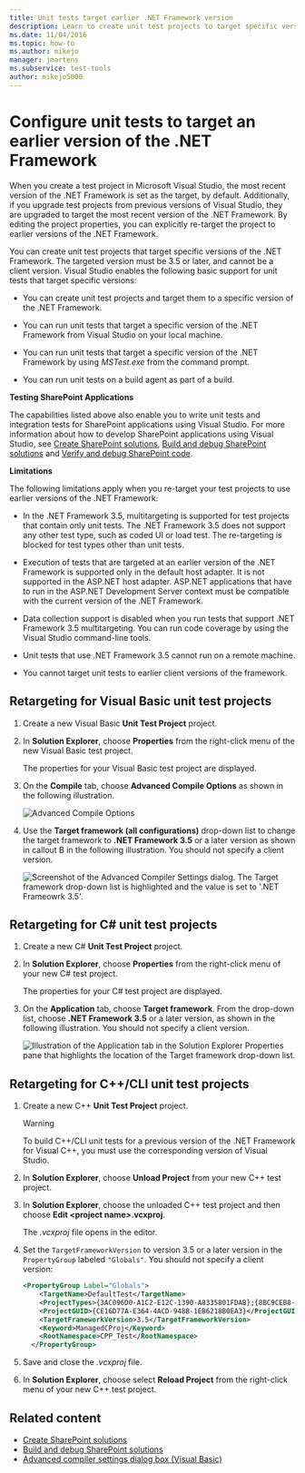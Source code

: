 ```yaml
---
title: Unit tests target earlier .NET Framework version
description: Learn to create unit test projects to target specific versions of the .NET Framework. The targeted version must be 3.5 or later, and cannot be a client version.
ms.date: 11/04/2016
ms.topic: how-to
ms.author: mikejo
manager: jmartens
ms.subservice: test-tools
author: mikejo5000
---
```

# Configure unit tests to target an earlier version of the .NET Framework


When you create a test project in Microsoft Visual Studio, the most recent version of the .NET Framework is set as the target, by default. Additionally, if you upgrade test projects from previous versions of Visual Studio, they are upgraded to target the most recent version of the .NET Framework. By editing the project properties, you can explicitly re-target the project to earlier versions of the .NET Framework.

You can create unit test projects that target specific versions of the .NET Framework. The targeted version must be 3.5 or later, and cannot be a client version. Visual Studio enables the following basic support for unit tests that target specific versions:

- You can create unit test projects and target them to a specific version of the .NET Framework.

- You can run unit tests that target a specific version of the .NET Framework from Visual Studio on your local machine.

- You can run unit tests that target a specific version of the .NET Framework by using *MSTest.exe* from the command prompt.

- You can run unit tests on a build agent as part of a build.

**Testing SharePoint Applications**

The capabilities listed above also enable you to write unit tests and integration tests for SharePoint applications using Visual Studio. For more information about how to develop SharePoint applications using Visual Studio, see [Create SharePoint solutions](../sharepoint/create-sharepoint-solutions.md), [Build and debug SharePoint solutions](../sharepoint/building-and-debugging-sharepoint-solutions.md) and [Verify and debug SharePoint code](../sharepoint/verifying-and-debugging-sharepoint-code.md).

**Limitations**

The following limitations apply when you re-target your test projects to use earlier versions of the .NET Framework:

- In the .NET Framework 3.5, multitargeting is supported for test projects that contain only unit tests. The .NET Framework 3.5 does not support any other test type, such as coded UI or load test. The re-targeting is blocked for test types other than unit tests.

- Execution of tests that are targeted at an earlier version of the .NET Framework is supported only in the default host adapter. It is not supported in the ASP.NET host adapter. ASP.NET applications that have to run in the ASP.NET Development Server context must be compatible with the current version of the .NET Framework.

- Data collection support is disabled when you run tests that support .NET Framework 3.5 multitargeting. You can run code coverage by using the Visual Studio command-line tools.

- Unit tests that use .NET Framework 3.5 cannot run on a remote machine.

- You cannot target unit tests to earlier client versions of the framework.

## Retargeting for Visual Basic unit test projects

1. Create a new Visual Basic **Unit Test Project** project.

2. In **Solution Explorer**, choose **Properties** from the right-click menu of the new Visual Basic test project.

     The properties for your Visual Basic test project are displayed.

3. On the **Compile** tab, choose **Advanced Compile Options** as shown in the following illustration.

     ![Advanced Compile Options](../test/media/howtoconfigureunittest35frameworka.png)

4. Use the **Target framework (all configurations)** drop-down list to change the target framework to **.NET Framework 3.5** or a later version as shown in callout B in the following illustration. You should not specify a client version.

     ![Screenshot of the Advanced Compiler Settings dialog. The Target framework drop-down list is highlighted and the value is set to '.NET Frameowrk 3.5'.](../test/media/howtoconfigureunitest35frameworkstepb.png)

## Retargeting for C# unit test projects

1. Create a new C# **Unit Test Project** project.

2. In **Solution Explorer**, choose **Properties** from the right-click menu of your new C# test project.

   The properties for your C# test project are displayed.

3. On the **Application** tab, choose **Target framework**. From the drop-down list, choose **.NET Framework 3.5** or a later version, as shown in the following illustration. You should not specify a client version.

   ![Illustration of the Application tab in the Solution Explorer Properties pane that highlights the location of the Target framework drop-down list.](../test/media/howtoconfigureunittest35frameworkcsharp.png)

## Retargeting for C++/CLI unit test projects

1. Create a new C++ **Unit Test Project** project.

   > [!WARNING]
   > To build C++/CLI unit tests for a previous version of the .NET Framework for Visual C++, you must use the corresponding version of Visual Studio.

2. In **Solution Explorer**, choose **Unload Project** from your new C++ test project.

3. In **Solution Explorer**, choose the unloaded C++ test project and then choose **Edit \<project name>.vcxproj**.

   The *.vcxproj* file opens in the editor.

4. Set the `TargetFrameworkVersion` to version 3.5 or a later version in the `PropertyGroup` labeled `"Globals"`. You should not specify a client version:

    ```xml
    <PropertyGroup Label="Globals">
        <TargetName>DefaultTest</TargetName>
        <ProjectTypes>{3AC096D0-A1C2-E12C-1390-A8335801FDAB};{8BC9CEB8-8B4A-11D0-8D11-00A0C91BC942}</ProjectTypes>
        <ProjectGUID>{CE16D77A-E364-4ACD-948B-1EB6218B0EA3}</ProjectGUID>
        <TargetFrameworkVersion>3.5</TargetFrameworkVersion>
        <Keyword>ManagedCProj</Keyword>
        <RootNamespace>CPP_Test</RootNamespace>
      </PropertyGroup>
    ```

5. Save and close the *.vcxproj* file.

6. In **Solution Explorer**, choose select **Reload Project** from the right-click menu of your new C++ test project.

## Related content

- [Create SharePoint solutions](../sharepoint/create-sharepoint-solutions.md)
- [Build and debug SharePoint solutions](../sharepoint/building-and-debugging-sharepoint-solutions.md)
- [Advanced compiler settings dialog box (Visual Basic)](../ide/reference/advanced-compiler-settings-dialog-box-visual-basic.md)
